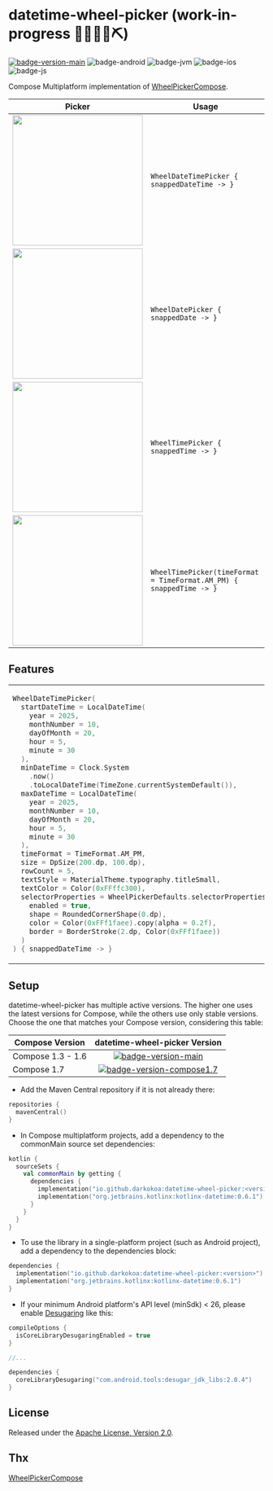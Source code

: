 # datetime-wheel-picker (work-in-progress 👷🔧️👷‍♀️⛏)

[![badge-version-main]](https://search.maven.org/search?q=g:io.github.darkokoa%20a:datetime-wheel-picker*)
![badge-android][badge-android]
![badge-jvm][badge-jvm]
![badge-ios][badge-ios]
![badge-js][badge-js]

Compose Multiplatform implementation of [WheelPickerCompose](https://github.com/commandiron/WheelPickerCompose).

| Picker                                                                                                                                     | Usage                                                                   |
|--------------------------------------------------------------------------------------------------------------------------------------------|-------------------------------------------------------------------------|
| <img src="https://user-images.githubusercontent.com/50905347/201921058-82c7813d-b9c4-448c-a296-62465845152d.gif" width="256" height="256"> | ```WheelDateTimePicker { snappedDateTime -> }```                        |
| <img src="https://user-images.githubusercontent.com/50905347/201921069-14a8410b-5952-4130-80b0-71f9ca286a93.gif" width="256" height="256"> | ```WheelDatePicker { snappedDate -> }```                                |
| <img src="https://user-images.githubusercontent.com/50905347/201921066-b94b9fcd-c447-4b01-833f-03600e20ed44.gif" width="256" height="256"> | ```WheelTimePicker { snappedTime -> }```                                |
| <img src="https://user-images.githubusercontent.com/50905347/205661315-2eac971a-2dd9-41dc-93e7-de2be0514a9e.gif" width="256" height="256"> | ```WheelTimePicker(timeFormat = TimeFormat.AM_PM) { snappedTime -> }``` |

## Features

<table>
<tr>
<td>

```kotlin  
WheelDateTimePicker(
  startDateTime = LocalDateTime(
    year = 2025,
    monthNumber = 10,
    dayOfMonth = 20,
    hour = 5,
    minute = 30
  ),
  minDateTime = Clock.System
    .now()
    .toLocalDateTime(TimeZone.currentSystemDefault()),
  maxDateTime = LocalDateTime(
    year = 2025,
    monthNumber = 10,
    dayOfMonth = 20,
    hour = 5,
    minute = 30
  ),
  timeFormat = TimeFormat.AM_PM,
  size = DpSize(200.dp, 100.dp),
  rowCount = 5,
  textStyle = MaterialTheme.typography.titleSmall,
  textColor = Color(0xFFffc300),
  selectorProperties = WheelPickerDefaults.selectorProperties(
    enabled = true,
    shape = RoundedCornerShape(0.dp),
    color = Color(0xFFf1faee).copy(alpha = 0.2f),
    border = BorderStroke(2.dp, Color(0xFFf1faee))
  )
) { snappedDateTime -> }
```

</td>
<td>  

<img src="https://user-images.githubusercontent.com/50905347/201922097-86422287-cbd7-40ab-bf3c-5e0475828976.gif" width="256" height="256">

</td>
</tr>
</table>

## Setup
datetime-wheel-picker has multiple active versions. The higher one uses the latest versions for Compose, while the others use only stable versions. Choose the one that matches your Compose version, considering this table:

| Compose Version   |                                                 datetime-wheel-picker Version                                                  |
|-------------------|:------------------------------------------------------------------------------------------------------------------------------:|
| Compose 1.3 - 1.6 |         [![badge-version-main]](https://central.sonatype.com/artifact/io.github.darkokoa/datetime-wheel-picker/1.0.2)          |
| Compose 1.7       | [![badge-version-compose1.7]](https://central.sonatype.com/artifact/io.github.darkokoa/datetime-wheel-picker/1.0.2-compose1.7) |

- Add the Maven Central repository if it is not already there:

```kotlin
repositories {
  mavenCentral()
}
```

- In Compose multiplatform projects, add a dependency to the commonMain source set dependencies:

```kotlin
kotlin {
  sourceSets {
    val commonMain by getting {
      dependencies {
        implementation("io.github.darkokoa:datetime-wheel-picker:<version>")
        implementation("org.jetbrains.kotlinx:kotlinx-datetime:0.6.1")
      }
    }
  }
}

```

- To use the library in a single-platform project (such as Android project), add a dependency to the dependencies
  block:

```kotlin
dependencies {
  implementation("io.github.darkokoa:datetime-wheel-picker:<version>")
  implementation("org.jetbrains.kotlinx:kotlinx-datetime:0.6.1")
}
```

- If your minimum Android platform's API level (minSdk) < 26, please
  enable [Desugaring](https://developer.android.com/studio/write/java8-support#library-desugaring) like this:

```kotlin
compileOptions {
  isCoreLibraryDesugaringEnabled = true
}

//...

dependencies {
  coreLibraryDesugaring("com.android.tools:desugar_jdk_libs:2.0.4")
}
```

## License

Released under the [Apache License, Version 2.0](https://opensource.org/license/apache-2-0).

## Thx

[WheelPickerCompose](https://github.com/commandiron/WheelPickerCompose)

[badge-version-main]: https://img.shields.io/maven-central/v/io.github.darkokoa/datetime-wheel-picker?versionSuffix=1.0.2&style=flat

[badge-version-compose1.7]: https://img.shields.io/maven-central/v/io.github.darkokoa/datetime-wheel-picker?versionSuffix=compose1.7&style=flat

[badge-android]: https://img.shields.io/badge/platform-android-6EDB8D.svg?style=flat

[badge-jvm]: https://img.shields.io/badge/platform-jvm-DB413D.svg?style=flat

[badge-ios]: https://img.shields.io/badge/platform-ios-CDCDCD.svg?style=flat

[badge-js]: https://img.shields.io/badge/platform-js-F8DB5D.svg?style=flat
